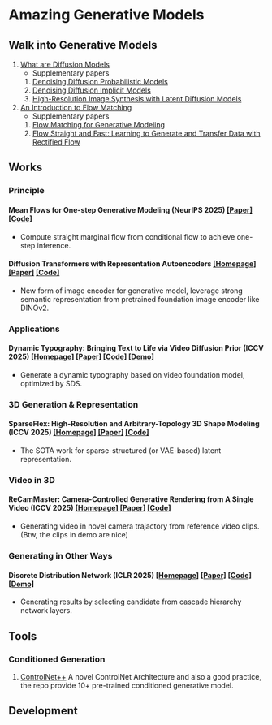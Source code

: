 # Amazing Generative Models

## Walk into Generative Models
1. [What are Diffusion Models](https://lilianweng.github.io/posts/2021-07-11-diffusion-models/)
	* Supplementary papers
	1. [Denoising Diffusion Probabilistic Models](https://arxiv.org/abs/2006.11239)
	2. [Denoising Diffusion Implicit Models](https://arxiv.org/pdf/2010.02502)
	3. [High-Resolution Image Synthesis with Latent Diffusion Models](https://arxiv.org/abs/2112.10752)
2. [An Introduction to Flow Matching](https://mlg.eng.cam.ac.uk/blog/2024/01/20/flow-matching.html)
	* Supplementary papers
	1. [Flow Matching for Generative Modeling](https://arxiv.org/abs/2210.02747)
	2. [Flow Straight and Fast: Learning to Generate and Transfer Data with Rectified Flow](https://arxiv.org/abs/2209.03003)

## Works
### Principle
#### Mean Flows for One-step Generative Modeling (NeurIPS 2025) [[Paper]](https://arxiv.org/abs/2505.13447) [[Code]](https://github.com/Gsunshine/meanflow)
* Compute straight marginal flow from conditional flow to achieve one-step inference.

#### Diffusion Transformers with Representation Autoencoders [[Homepage]](https://rae-dit.github.io/) [[Paper]](https://arxiv.org/abs/2510.11690) [[Code]](https://github.com/bytetriper/RAE)
* New form of image encoder for generative model, leverage strong semantic representation from pretrained foundation image encoder like DINOv2.

### Applications
#### Dynamic Typography: Bringing Text to Life via Video Diffusion Prior (ICCV 2025) [[Homepage]](https://animate-your-word.github.io/demo/) [[Paper]](https://arxiv.org/pdf/2404.11614) [[Code]](https://github.com/zliucz/animate-your-word) [[Demo]](https://animate-your-word.github.io/demo/dynamic_typography.mp4)
* Generate a dynamic typography based on video foundation model, optimized by SDS.

### 3D Generation & Representation
#### SparseFlex: High-Resolution and Arbitrary-Topology 3D Shape Modeling (ICCV 2025) [[Homepage]](https://xianglonghe.github.io/TripoSF/) [[Paper]](https://xianglonghe.github.io/TripoSF/assets/triposf.pdf) [[Code]](https://github.com/VAST-AI-Research/TripoSF)
* The SOTA work for sparse-structured (or VAE-based) latent representation.

### Video in 3D
#### ReCamMaster: Camera-Controlled Generative Rendering from A Single Video (ICCV 2025) [[Homepage]](https://jianhongbai.github.io/ReCamMaster/) [[Paper]](https://arxiv.org/pdf/2503.11647) [[Code]](https://github.com/KwaiVGI/ReCamMaster)
* Generating video in novel camera trajactory from reference video clips. (Btw, the clips in demo are nice)

### Generating in Other Ways
#### Discrete Distribution Network (ICLR 2025) [[Homepage]](https://discrete-distribution-networks.github.io/) [[Paper]](https://arxiv.org/abs/2401.00036) [[Code]](https://github.com/DIYer22/discrete_distribution_networks) [[Demo]](https://ddn-coloring-demo.diyer22.com/)
* Generating results by selecting candidate from cascade hierarchy network layers.

## Tools
### Conditioned Generation
1. [ControlNet++](https://github.com/xinsir6/ControlNetPlus)
A novel ControlNet Architecture and also a good practice, the repo provide 10+ pre-trained conditioned generative model.

## Development
